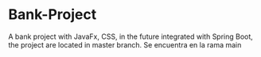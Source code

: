# Bank-Project
A bank project with JavaFx, CSS, in the future integrated with Spring Boot, the project are located in master branch.
Se encuentra en la rama main
